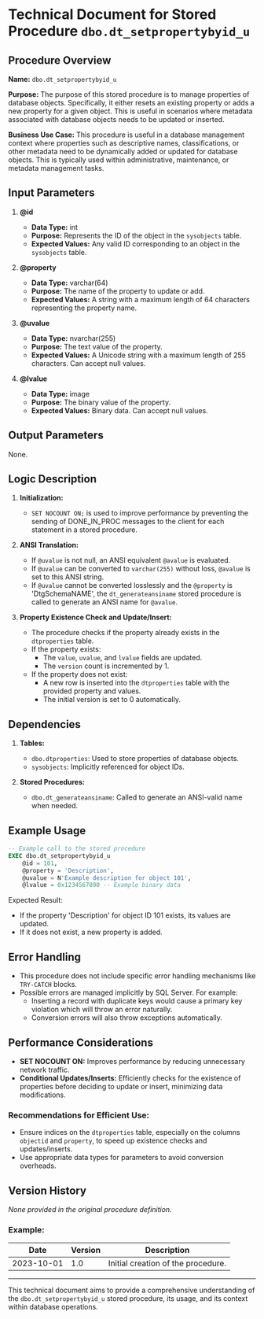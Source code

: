 # Technical Document for Stored Procedure `dbo.dt_setpropertybyid_u`

## Procedure Overview

**Name:** `dbo.dt_setpropertybyid_u`

**Purpose:**
The purpose of this stored procedure is to manage properties of database objects. Specifically, it either resets an existing property or adds a new property for a given object. This is useful in scenarios where metadata associated with database objects needs to be updated or inserted.

**Business Use Case:**
This procedure is useful in a database management context where properties such as descriptive names, classifications, or other metadata need to be dynamically added or updated for database objects. This is typically used within administrative, maintenance, or metadata management tasks.

## Input Parameters

1. **@id**
   - **Data Type:** int
   - **Purpose:** Represents the ID of the object in the `sysobjects` table.
   - **Expected Values:** Any valid ID corresponding to an object in the `sysobjects` table.

2. **@property**
   - **Data Type:** varchar(64)
   - **Purpose:** The name of the property to update or add.
   - **Expected Values:** A string with a maximum length of 64 characters representing the property name.

3. **@uvalue**
   - **Data Type:** nvarchar(255)
   - **Purpose:** The text value of the property.
   - **Expected Values:** A Unicode string with a maximum length of 255 characters. Can accept null values.

4. **@lvalue**
   - **Data Type:** image
   - **Purpose:** The binary value of the property.
   - **Expected Values:** Binary data. Can accept null values.

## Output Parameters

None.

## Logic Description

1. **Initialization:**
   - `SET NOCOUNT ON;` is used to improve performance by preventing the sending of DONE_IN_PROC messages to the client for each statement in a stored procedure. 

2. **ANSI Translation:**
   - If `@uvalue` is not null, an ANSI equivalent `@avalue` is evaluated.
   - If `@uvalue` can be converted to `varchar(255)` without loss, `@avalue` is set to this ANSI string.
   - If `@uvalue` cannot be converted losslessly and the `@property` is 'DtgSchemaNAME', the `dt_generateansiname` stored procedure is called to generate an ANSI name for `@avalue`.

3. **Property Existence Check and Update/Insert:**
   - The procedure checks if the property already exists in the `dtproperties` table.
   - If the property exists:
     - The `value`, `uvalue`, and `lvalue` fields are updated.
     - The `version` count is incremented by 1.
   - If the property does not exist:
     - A new row is inserted into the `dtproperties` table with the provided property and values.
     - The initial version is set to 0 automatically.

## Dependencies

1. **Tables:**
   - `dbo.dtproperties`: Used to store properties of database objects.
   - `sysobjects`: Implicitly referenced for object IDs.

2. **Stored Procedures:**
   - `dbo.dt_generateansiname`: Called to generate an ANSI-valid name when needed.

## Example Usage

```sql
-- Example call to the stored procedure
EXEC dbo.dt_setpropertybyid_u
    @id = 101, 
    @property = 'Description', 
    @uvalue = N'Example description for object 101', 
    @lvalue = 0x1234567890 -- Example binary data
```

Expected Result:
- If the property 'Description' for object ID 101 exists, its values are updated.
- If it does not exist, a new property is added.

## Error Handling

- This procedure does not include specific error handling mechanisms like `TRY-CATCH` blocks.
- Possible errors are managed implicitly by SQL Server. For example:
  - Inserting a record with duplicate keys would cause a primary key violation which will throw an error naturally.
  - Conversion errors will also throw exceptions automatically.

## Performance Considerations

- **SET NOCOUNT ON:** Improves performance by reducing unnecessary network traffic.
- **Conditional Updates/Inserts:** Efficiently checks for the existence of properties before deciding to update or insert, minimizing data modifications.

### Recommendations for Efficient Use:
- Ensure indices on the `dtproperties` table, especially on the columns `objectid` and `property`, to speed up existence checks and updates/inserts.
- Use appropriate data types for parameters to avoid conversion overheads.

## Version History

_None provided in the original procedure definition._

### Example:

| Date       | Version | Description                        |
|------------|---------|------------------------------------|
| 2023-10-01 | 1.0     | Initial creation of the procedure. |

---

This technical document aims to provide a comprehensive understanding of the `dbo.dt_setpropertybyid_u` stored procedure, its usage, and its context within database operations.